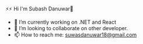 ⚡⚡ Hi I'm Subash Danuwar👋

- 🌱 I’m currently working on .NET and React
- 👯 I’m looking to collaborate on other developer.
- 📫 How to reach me: suwasdanuwar18@gmail.com
